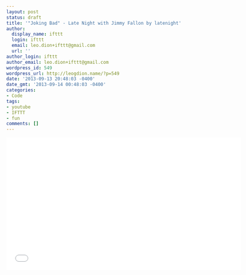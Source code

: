 ```yaml
---
layout: post
status: draft
title: '"Joking Bad" - Late Night with Jimmy Fallon by latenight'
author:
  display_name: ifttt
  login: ifttt
  email: leo.dion+ifttt@gmail.com
  url: ''
author_login: ifttt
author_email: leo.dion+ifttt@gmail.com
wordpress_id: 549
wordpress_url: http://leogdion.name/?p=549
date: '2013-09-13 20:48:03 -0400'
date_gmt: '2013-09-14 00:48:03 -0400'
categories:
- Code
tags:
- youtube
- IFTTT
- fun
comments: []
---
```

<iframe width="625" height="352" src="//www.youtube.com/embed/duKL2dAJN6I" frameborder="0" allowfullscreen></iframe>
